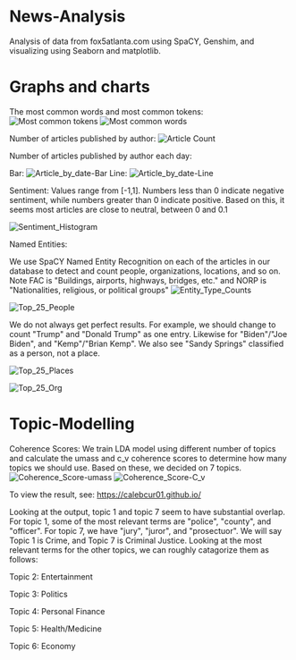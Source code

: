 # News-Analysis

Analysis of data from fox5atlanta.com using SpaCY, Genshim, and visualizing using Seaborn and matplotlib.

# Graphs and charts
The most common words and most common tokens:
![Most common tokens](https://github.com/CalebCur01/News-Analysis/assets/25915691/5c7bf5e5-482a-446e-b23a-fd5ea7ea945f)
![Most common words](https://github.com/CalebCur01/News-Analysis/assets/25915691/226ef813-3b6d-4d3d-9ab4-d8907766bf3e)

Number of articles published by author:
![Article Count](https://github.com/CalebCur01/News-Analysis/assets/25915691/9cf16e34-e9c6-42fb-9159-0a142de18d22)

Number of articles published by author each day:

Bar:
![Article_by_date-Bar](https://github.com/CalebCur01/News-Analysis/assets/25915691/d11f15b1-637d-44b3-a4e3-335ac9dc29c1)
Line:
![Article_by_date-Line](https://github.com/CalebCur01/News-Analysis/assets/25915691/a7c091bf-976d-4e8e-a009-15d75e8cd182)

Sentiment:
Values range from [-1,1]. Numbers less than 0 indicate negative sentiment, while numbers greater than 0 indicate positive. Based on this, it seems most articles are close to neutral, between 0 and 0.1

![Sentiment_Histogram](https://github.com/CalebCur01/News-Analysis/assets/25915691/3c490739-8baa-47ee-a9d9-e406c41a7545)

Named Entities:

We use SpaCY Named Entity Recognition on each of the articles in our database to detect and count people, organizations, locations, and so on. Note FAC is "Buildings, airports, highways, bridges, etc." and NORP is "Nationalities, religious, or political groups"
![Entity_Type_Counts](https://github.com/CalebCur01/News-Analysis/assets/25915691/097df787-a7d9-4f3b-b353-f0cc82a8b987)

![Top_25_People](https://github.com/CalebCur01/News-Analysis/assets/25915691/da31f799-af32-4305-99b8-881998961a80)

We do not always get perfect results. For example, we should change to count "Trump" and "Donald Trump" as one entry. Likewise for "Biden"/"Joe Biden", and "Kemp"/"Brian Kemp". We also see "Sandy Springs" classified as a person, not a place.

![Top_25_Places](https://github.com/CalebCur01/News-Analysis/assets/25915691/860b6aee-437c-4834-8374-85ff83117b3a)

![Top_25_Org](https://github.com/CalebCur01/News-Analysis/assets/25915691/8f9a7c85-e4ea-4099-b151-d000ace3d9d8)




# Topic-Modelling
Coherence Scores:
We train LDA model using different number of topics and calculate the umass and c_v coherence scores to determine how many topics we should use. Based on these, we decided on 7 topics.
![Coherence_Score-umass](https://github.com/CalebCur01/News-Analysis/assets/25915691/1875e0a9-e548-4664-ac8f-4d6e7439c139)
![Coherence_Score-C_v](https://github.com/CalebCur01/News-Analysis/assets/25915691/8095e864-5675-48b4-97e5-6a69f03e8681)

To view the result, see: https://calebcur01.github.io/

Looking at the output, topic 1 and topic 7 seem to have substantial overlap. For topic 1, some of the most relevant terms are "police", "county", and "officer". For topic 7, we have "jury", "juror", and "prosectuor". We will say Topic 1 is Crime, and Topic 7 is Criminal Justice. Looking at the most relevant terms for the other topics, we can roughly catagorize them as follows: 

Topic 2: Entertainment

Topic 3: Politics

Topic 4: Personal Finance

Topic 5: Health/Medicine

Topic 6: Economy


